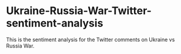 # Ukraine-Russia-War-Twitter-sentiment-analysis
This is the sentiment analysis for the Twitter comments on Ukraine vs Russia War.
